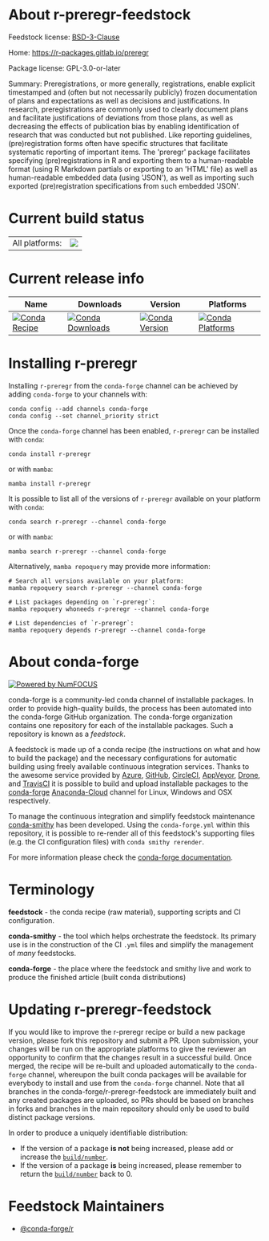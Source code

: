About r-preregr-feedstock
=========================

Feedstock license: [BSD-3-Clause](https://github.com/conda-forge/r-preregr-feedstock/blob/main/LICENSE.txt)

Home: https://r-packages.gitlab.io/preregr

Package license: GPL-3.0-or-later

Summary: Preregistrations, or more generally, registrations, enable explicit timestamped and (often but not necessarily publicly) frozen documentation of plans and expectations as well as decisions and justifications. In research, preregistrations are commonly used to clearly document plans and facilitate justifications of deviations from those plans, as well as decreasing the effects of publication bias by enabling identification of research that was conducted but not published. Like reporting guidelines, (pre)registration forms often have specific structures that facilitate systematic reporting of important items. The 'preregr' package facilitates specifying (pre)registrations in R and exporting them to a human-readable format (using R Markdown partials or exporting to an 'HTML' file) as well as human-readable embedded data (using 'JSON'), as well as importing such exported (pre)registration specifications from such embedded 'JSON'.

Current build status
====================


<table><tr><td>All platforms:</td>
    <td>
      <a href="https://dev.azure.com/conda-forge/feedstock-builds/_build/latest?definitionId=14245&branchName=main">
        <img src="https://dev.azure.com/conda-forge/feedstock-builds/_apis/build/status/r-preregr-feedstock?branchName=main">
      </a>
    </td>
  </tr>
</table>

Current release info
====================

| Name | Downloads | Version | Platforms |
| --- | --- | --- | --- |
| [![Conda Recipe](https://img.shields.io/badge/recipe-r--preregr-green.svg)](https://anaconda.org/conda-forge/r-preregr) | [![Conda Downloads](https://img.shields.io/conda/dn/conda-forge/r-preregr.svg)](https://anaconda.org/conda-forge/r-preregr) | [![Conda Version](https://img.shields.io/conda/vn/conda-forge/r-preregr.svg)](https://anaconda.org/conda-forge/r-preregr) | [![Conda Platforms](https://img.shields.io/conda/pn/conda-forge/r-preregr.svg)](https://anaconda.org/conda-forge/r-preregr) |

Installing r-preregr
====================

Installing `r-preregr` from the `conda-forge` channel can be achieved by adding `conda-forge` to your channels with:

```
conda config --add channels conda-forge
conda config --set channel_priority strict
```

Once the `conda-forge` channel has been enabled, `r-preregr` can be installed with `conda`:

```
conda install r-preregr
```

or with `mamba`:

```
mamba install r-preregr
```

It is possible to list all of the versions of `r-preregr` available on your platform with `conda`:

```
conda search r-preregr --channel conda-forge
```

or with `mamba`:

```
mamba search r-preregr --channel conda-forge
```

Alternatively, `mamba repoquery` may provide more information:

```
# Search all versions available on your platform:
mamba repoquery search r-preregr --channel conda-forge

# List packages depending on `r-preregr`:
mamba repoquery whoneeds r-preregr --channel conda-forge

# List dependencies of `r-preregr`:
mamba repoquery depends r-preregr --channel conda-forge
```


About conda-forge
=================

[![Powered by
NumFOCUS](https://img.shields.io/badge/powered%20by-NumFOCUS-orange.svg?style=flat&colorA=E1523D&colorB=007D8A)](https://numfocus.org)

conda-forge is a community-led conda channel of installable packages.
In order to provide high-quality builds, the process has been automated into the
conda-forge GitHub organization. The conda-forge organization contains one repository
for each of the installable packages. Such a repository is known as a *feedstock*.

A feedstock is made up of a conda recipe (the instructions on what and how to build
the package) and the necessary configurations for automatic building using freely
available continuous integration services. Thanks to the awesome service provided by
[Azure](https://azure.microsoft.com/en-us/services/devops/), [GitHub](https://github.com/),
[CircleCI](https://circleci.com/), [AppVeyor](https://www.appveyor.com/),
[Drone](https://cloud.drone.io/welcome), and [TravisCI](https://travis-ci.com/)
it is possible to build and upload installable packages to the
[conda-forge](https://anaconda.org/conda-forge) [Anaconda-Cloud](https://anaconda.org/)
channel for Linux, Windows and OSX respectively.

To manage the continuous integration and simplify feedstock maintenance
[conda-smithy](https://github.com/conda-forge/conda-smithy) has been developed.
Using the ``conda-forge.yml`` within this repository, it is possible to re-render all of
this feedstock's supporting files (e.g. the CI configuration files) with ``conda smithy rerender``.

For more information please check the [conda-forge documentation](https://conda-forge.org/docs/).

Terminology
===========

**feedstock** - the conda recipe (raw material), supporting scripts and CI configuration.

**conda-smithy** - the tool which helps orchestrate the feedstock.
                   Its primary use is in the construction of the CI ``.yml`` files
                   and simplify the management of *many* feedstocks.

**conda-forge** - the place where the feedstock and smithy live and work to
                  produce the finished article (built conda distributions)


Updating r-preregr-feedstock
============================

If you would like to improve the r-preregr recipe or build a new
package version, please fork this repository and submit a PR. Upon submission,
your changes will be run on the appropriate platforms to give the reviewer an
opportunity to confirm that the changes result in a successful build. Once
merged, the recipe will be re-built and uploaded automatically to the
`conda-forge` channel, whereupon the built conda packages will be available for
everybody to install and use from the `conda-forge` channel.
Note that all branches in the conda-forge/r-preregr-feedstock are
immediately built and any created packages are uploaded, so PRs should be based
on branches in forks and branches in the main repository should only be used to
build distinct package versions.

In order to produce a uniquely identifiable distribution:
 * If the version of a package **is not** being increased, please add or increase
   the [``build/number``](https://docs.conda.io/projects/conda-build/en/latest/resources/define-metadata.html#build-number-and-string).
 * If the version of a package **is** being increased, please remember to return
   the [``build/number``](https://docs.conda.io/projects/conda-build/en/latest/resources/define-metadata.html#build-number-and-string)
   back to 0.

Feedstock Maintainers
=====================

* [@conda-forge/r](https://github.com/conda-forge/r/)

